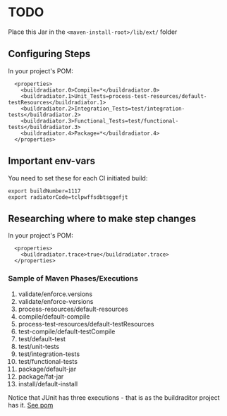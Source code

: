 # TODO

Place this Jar in the `<maven-install-root>/lib/ext/` folder

## Configuring Steps 

In your project's POM:

```
  <properties>
    <buildradiator.0>Compile=*</buildradiator.0>
    <buildradiator.1>Unit_Tests=process-test-resources/default-testResources</buildradiator.1>
    <buildradiator.2>Integration_Tests=test/integration-tests</buildradiator.2>
    <buildradiator.3>Functional_Tests=test/functional-tests</buildradiator.3>
    <buildradiator.4>Package=*</buildradiator.4>
  </properties>

```

## Important env-vars 

You need to set these for each CI initiated build:

```
export buildNumber=1117
export radiatorCode=tclpwffsdbtsggefjt
```

## Researching where to make step changes

In your project's POM:

```
  <properties>
    <buildradiator.trace>true</buildradiator.trace>
  </properties>
```

### Sample of Maven Phases/Executions

1. validate/enforce.versions
2. validate/enforce-versions
3. process-resources/default-resources
4. compile/default-compile
5. process-test-resources/default-testResources
6. test-compile/default-testCompile
7. test/default-test
8. test/unit-tests
9. test/integration-tests
10. test/functional-tests
11. package/default-jar
12. package/fat-jar
13. install/default-install

Notice that JUnit has three executions - that is as the buildraditor project has it. [See pom](/paul-hammant/buildradiator/blob/master/pom.xml)